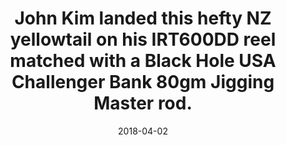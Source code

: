 ---
title: John Kim landed this hefty NZ yellowtail on his IRT600DD reel matched with a Black Hole USA Challenger Bank 80gm Jigging Master rod.
date: 2018-04-02
description: John Kim landed this hefty NZ yellowtail on his IRT600DD reel matched with a Black Hole USA Challenger Bank 80gm Jigging Master rod. 
thumb: /assets/images/photo-gallery/john_kim.jpeg
image: /assets/images/photo-gallery/john_kim.jpeg
angler-name: John Kim 

reel-type: spinning
reel-series: 600 

# location: Someplace, United States
# fish: Shark
# fish-length: 49 in.
# fish-weight: 78 lbs.
---